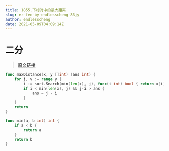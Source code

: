 ```yaml
---
title: 1855.下标对中的最大距离
slug: er-fen-by-endlesscheng-83jy
author: endlesscheng
date: 2021-05-09T04:09:14Z
---
```

# 二分
 
> [原文链接](https://leetcode.cn/problems/maximum-distance-between-a-pair-of-values/solution/er-fen-by-endlesscheng-83jy)
```go
func maxDistance(x, y []int) (ans int) {
	for j, v := range y {
		i := sort.Search(min(len(x), j), func(i int) bool { return x[i] <= v })
		if i < min(len(x), j) && j-i > ans {
			ans = j - i
		}
	}
	return
}

func min(a, b int) int {
	if a < b {
		return a
	}
	return b
}
```
